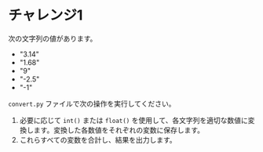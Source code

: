 # チャレンジ1

次の文字列の値があります。

- "3.14"
- "1.68"
- "9"
- "-2.5"
- "-1"

`convert.py` ファイルで次の操作を実行してください。

1. 必要に応じて `int()` または `float()` を使用して、各文字列を適切な数値に変換します。変換した各数値をそれぞれの変数に保存します。
2. これらすべての変数を合計し、結果を出力します。
